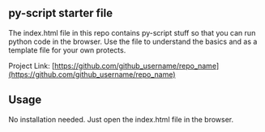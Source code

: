 ## py-script starter file

The index.html file in this repo contains py-script stuff so that you can run python code in the browser.
    Use the file to understand the basics and as a template file for your own protects.

Project Link: [https://github.com/github_username/repo_name](https://github.com/github_username/repo_name)
## Usage

No installation needed. Just open the index.html file in the browser.
